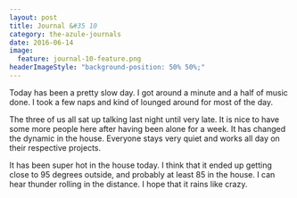 ```yaml
---
layout: post
title: Journal &#35 10
category: the-azule-journals
date: 2016-06-14
image:
  feature: journal-10-feature.png
headerImageStyle: "background-position: 50% 50%;"
---
```

Today has been a pretty slow day. I got around a minute and a half of music done. I took a few naps and kind of lounged around for most of the day.

The three of us all sat up talking last night until very late. It is nice to have some more people here after having been alone for a week. It has changed the dynamic in the house. Everyone stays very quiet and works all day on their respective projects.

It has been super hot in the house today. I think that it ended up getting close to 95 degrees outside, and probably at least 85 in the house. I can hear thunder rolling in the distance. I hope that it rains like crazy.